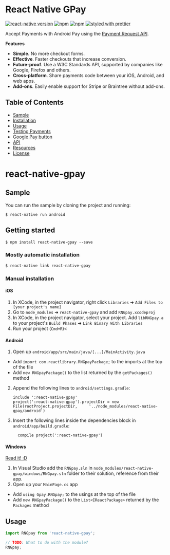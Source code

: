 # React Native GPay
[![react-native version](https://img.shields.io/badge/react--native-0.41-0ba7d3.svg?style=flat-square)](http://facebook.github.io/react-native/releases/0.40)
[![npm](https://img.shields.io/npm/v/react-native-payments.svg?style=flat-square)](https://www.npmjs.com/package/react-native-payments)
[![npm](https://img.shields.io/npm/dm/react-native-payments.svg?style=flat-square)](https://www.npmjs.com/package/react-native-payments)
[![styled with prettier](https://img.shields.io/badge/styled_with-prettier-ff69b4.svg?style=flat-square)](https://github.com/prettier/prettier)

Accept Payments with Android Pay using the [Payment Request API](https://paymentrequest.show).

__Features__
- __Simple.__ No more checkout forms.
- __Effective__. Faster checkouts that increase conversion.
- __Future-proof__. Use a W3C Standards API, supported by companies like Google, Firefox and others.
- __Cross-platform__. Share payments code between your iOS, Android, and web apps.
- __Add-ons__. Easily enable support for Stripe or Braintree without add-ons.


## Table of Contents
- [Sample](#Sample)
- [Installation](#installation)
- [Usage](#usage)
- [Testing Payments](#testing-payments)
- [Google Pay button](#google-pay-button)
- [API](#api)
- [Resources](#resources)
- [License](#license)

# react-native-gpay


## Sample
You can run the sample by cloning the project and running:

```shell
$ react-native run android
```

## Getting started

`$ npm install react-native-gpay --save`

### Mostly automatic installation

`$ react-native link react-native-gpay`

### Manual installation


#### iOS

1. In XCode, in the project navigator, right click `Libraries` ➜ `Add Files to [your project's name]`
2. Go to `node_modules` ➜ `react-native-gpay` and add `RNGpay.xcodeproj`
3. In XCode, in the project navigator, select your project. Add `libRNGpay.a` to your project's `Build Phases` ➜ `Link Binary With Libraries`
4. Run your project (`Cmd+R`)<

#### Android

1. Open up `android/app/src/main/java/[...]/MainActivity.java`
  - Add `import com.reactlibrary.RNGpayPackage;` to the imports at the top of the file
  - Add `new RNGpayPackage()` to the list returned by the `getPackages()` method
2. Append the following lines to `android/settings.gradle`:
  	```
  	include ':react-native-gpay'
  	project(':react-native-gpay').projectDir = new File(rootProject.projectDir, 	'../node_modules/react-native-gpay/android')
  	```
3. Insert the following lines inside the dependencies block in `android/app/build.gradle`:
  	```
      compile project(':react-native-gpay')
  	```

#### Windows
[Read it! :D](https://github.com/ReactWindows/react-native)

1. In Visual Studio add the `RNGpay.sln` in `node_modules/react-native-gpay/windows/RNGpay.sln` folder to their solution, reference from their app.
2. Open up your `MainPage.cs` app
  - Add `using Gpay.RNGpay;` to the usings at the top of the file
  - Add `new RNGpayPackage()` to the `List<IReactPackage>` returned by the `Packages` method


## Usage
```javascript
import RNGpay from 'react-native-gpay';

// TODO: What to do with the module?
RNGpay;
```
  
